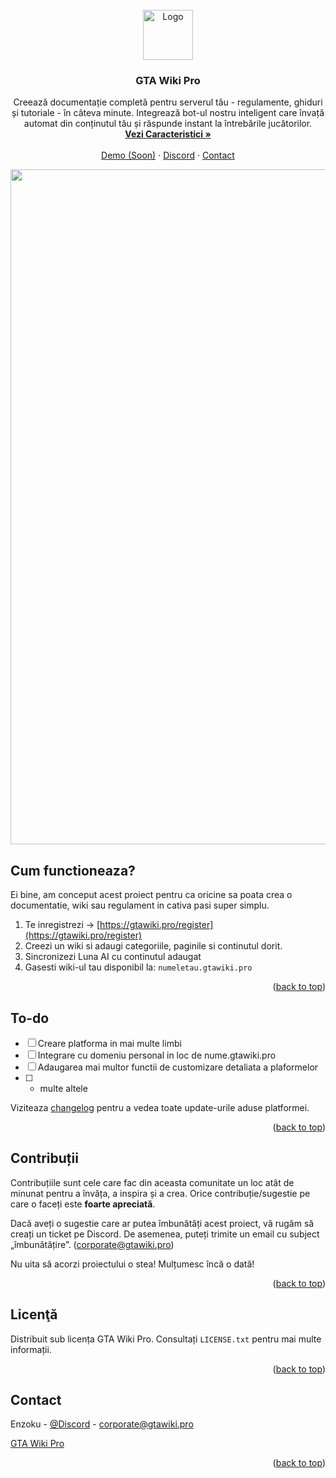 <!-- PROJECT LOGO -->
<br />
<div align="center">
  <a href="https://gtawiki.pro">
    <img src="https://gtawiki.pro/logo-clean.png" alt="Logo" width="80" height="80">
  </a>

<h3 align="center">GTA Wiki Pro</h3>
</div>
  <p align="center">
    Creează documentație completă pentru serverul tău - regulamente, ghiduri și tutoriale - în câteva minute. Integrează bot-ul nostru inteligent care învață automat din conținutul tău și răspunde instant la întrebările jucătorilor.
    <br />
    <a href="https://gtawiki.pro/features"><strong>Vezi Caracteristici »</strong></a>
    <br />
    <br />
    <a href="https://gtawiki.pro/features">Demo (Soon)</a>
    &middot;
    <a href="https://discord.gg/Hm97ybYJyS">Discord</a>
    &middot;
    <a href="https://gtawiki.pro/contact">Contact</a>
  </p>
</div>

<!-- ABOUT THE PROJECT -->
<div align="center">
  <a href="https://gtawiki.pro">
    <img src="https://gtawiki.pro/second.webp" alt="Logo" width="1920" height="1080">
  </a>
</div>



<!-- GETTING STARTED -->
## Cum functioneaza?

Ei bine, am conceput acest proiect pentru ca oricine sa poata crea o documentatie, wiki sau regulament in cativa pasi super simplu.

1. Te inregistrezi -> [https://gtawiki.pro/register](https://gtawiki.pro/register)
2. Creezi un wiki si adaugi categoriile, paginile si continutul dorit.
3. Sincronizezi Luna AI cu continutul adaugat
4. Gasesti wiki-ul tau disponibil la: `numeletau.gtawiki.pro`

<p align="right">(<a href="#readme-top">back to top</a>)</p>

<!-- ROADMAP -->
## To-do

- [ ] Creare platforma in mai multe limbi 
- [ ] Integrare cu domeniu personal in loc de nume.gtawiki.pro
- [ ] Adaugarea mai multor functii de customizare detaliata a plaformelor
- [ ] + multe altele

Viziteaza [changelog](https://gtawiki.pro/changelog) pentru a vedea toate update-urile aduse platformei.

<p align="right">(<a href="#readme-top">back to top</a>)</p>



<!-- CONTRIBUTING -->
## Contribuții

Contribuțiile sunt cele care fac din aceasta comunitate un loc atât de minunat pentru a învăța, a inspira și a crea. Orice contribuție/sugestie pe care o faceți este **foarte apreciată**.

Dacă aveți o sugestie care ar putea îmbunătăți acest proiect, vă rugăm să creați un ticket pe Discord. De asemenea, puteți trimite un email cu subject „îmbunătățire”. (corporate@gtawiki.pro)

Nu uita să acorzi proiectului o stea! Mulțumesc încă o dată!

<p align="right">(<a href="#readme-top">back to top</a>)</p>

<!-- LICENSE -->
## Licenţă

Distribuit sub licența GTA Wiki Pro. Consultați `LICENSE.txt` pentru mai multe informații.

<p align="right">(<a href="#readme-top">back to top</a>)</p>



<!-- CONTACT -->
## Contact

Enzoku - [@Discord](https://discord.com/users/942373295527972874) - corporate@gtawiki.pro

 [GTA Wiki Pro](https://gtawiki.pro)

<p align="right">(<a href="#readme-top">back to top</a>)</p>
